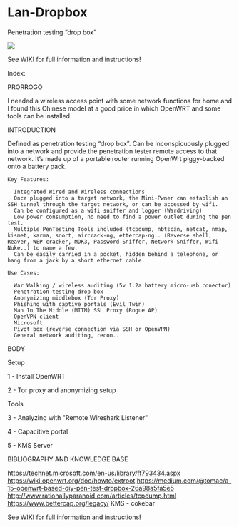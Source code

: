 # Lan-Dropbox

Penetration testing “drop box”

![](https://github.com/pollonegro/Lan-Dropbox/blob/master/img/1.png)

See WIKI for full information and instructions!

Index:

PRORROGO

  I needed a wireless access point with some network functions for home and I found this Chinese model at a good price in which OpenWRT   and some tools can be installed.


INTRODUCTION

  Defined as penetration testing “drop box”. Can be inconspicuously plugged into a network and provide the penetration tester remote       access to that network. It’s made up of a portable router running OpenWrt piggy-backed onto a battery pack.

    Key Features:
    
      Integrated Wired and Wireless connections
      Once plugged into a target network, the Mini-Pwner can establish an SSH tunnel through the target network, or can be accessed by wifi.
      Can be configured as a wifi sniffer and logger (Wardriving)
      Low power consumption, no need to find a power outlet during the pen test.
      Multiple PenTesting Tools included (tcpdump, nbtscan, netcat, nmap, kismet, karma, snort, aircrack-ng, ettercap-ng.. (Reverse shell, Reaver, WEP cracker, MDK3, Password Sniffer, Network Sniffer, Wifi Nuke..) to name a few.
      Can be easily carried in a pocket, hidden behind a telephone, or hang from a jack by a short ethernet cable.

    Use Cases:
    
      War Walking / wireless auditing (5v 1.2a battery micro-usb conector)
      Penetration testing drop box
      Anonymizing middlebox (Tor Proxy)
      Phishing with captive portals (Evil Twin)
      Man In The Middle (MITM) SSL Proxy (Rogue AP)
      OpenVPN client
      Microsoft 
      Pivot box (reverse connection via SSH or OpenVPN)
      General network auditing, recon..


BODY

  Setup
  
  1 - Install OpenWRT
  
  2 - Tor proxy and anonymizing setup
  
  
  Tools
  
  3 - Analyzing with "Remote Wireshark Listener"
  
  4 - Capacitive portal
  
  5 - KMS Server


BIBLIOGRAPHY AND KNOWLEDGE BASE

  https://technet.microsoft.com/en-us/library/ff793434.aspx
  https://wiki.openwrt.org/doc/howto/extroot 
  https://medium.com/@tomac/a-15-openwrt-based-diy-pen-test-dropbox-26a98a5fa5e5             
  http://www.rationallyparanoid.com/articles/tcpdump.html 
  https://www.bettercap.org/legacy/ 
  KMS - cokebar


See WIKI for full information and instructions!
